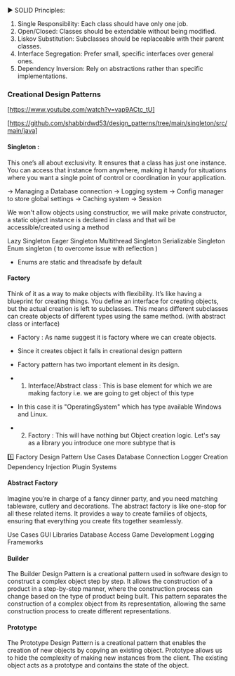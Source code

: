 


► SOLID Principles:

1. Single Responsibility: Each class should have only one job.
2. Open/Closed: Classes should be extendable without being modified.
3. Liskov Substitution: Subclasses should be replaceable with their parent classes.
4. Interface Segregation: Prefer small, specific interfaces over general ones.
5. Dependency Inversion: Rely on abstractions rather than specific implementations.


### Creational Design Patterns

[https://www.youtube.com/watch?v=vap9ACtc_tU]

 [https://github.com/shabbirdwd53/design_patterns/tree/main/singleton/src/main/java]

#### Singleton  : 
This one’s all about exclusivity. It ensures that a class has just one instance. You can access that instance from anywhere, making it handy for situations where you want a single point of control or coordination in your application.

-> Managing a Database connection
-> Logging system
-> Config manager to store global settings
-> Caching system
-> Session 


We won't allow objects using constructior, we will make private constructor, a static object instance is declared in class and that wil be accessible/created using a method

Lazy Singleton
Eager Singleton
Multithread Singleton
Serializable Singleton
Enum singleton ( to overcome issue with reflection )
 - Enums are static and threadsafe by default


 #### Factory 
  Think of it as a way to make objects with flexibility. It’s like having a blueprint for creating things. You define an interface for creating objects, but the actual creation is left to subclasses. This means different subclasses can create objects of different types using the same method.
  (with abstract class or interface)

 * Factory : As name suggest it is factory where we can create objects.
 * Since it creates object it falls in creational design pattern
 * Factory pattern has  two important element in its design.
 

 * 1. Interface/Abstract class : This is base element for which we are making factory i.e. we are going to get object of this type
 * In this case it is "OperatingSystem" which has type available Windows and Linux.
 
 * 2. Factory : This will have nothing but Object creation logic. Let's say as a library you introduce one more subtype that is

1️⃣ Factory Design Pattern Use Cases
Database Connection
Logger Creation
Dependency Injection
Plugin Systems

 ####  Abstract Factory 
Imagine you’re in charge of a fancy dinner party, and you need matching tableware, cutlery and decorations. The abstract factory is like one-stop for all these related items. It provides a way to create families of objects, ensuring that everything you create fits together seamlessly.

Use Cases
GUI Libraries
Database Access
Game Development
Logging Frameworks


#### Builder
The Builder Design Pattern is a creational pattern used in software design to construct a complex object step by step. It allows the construction of a product in a step-by-step manner, where the construction process can change based on the type of product being built. This pattern separates the construction of a complex object from its representation, allowing the same construction process to create different representations.

#### Prototype
The Prototype Design Pattern is a creational pattern that enables the creation of new objects by copying an existing object. Prototype allows us to hide the complexity of making new instances from the client. The existing object acts as a prototype and contains the state of the object.

